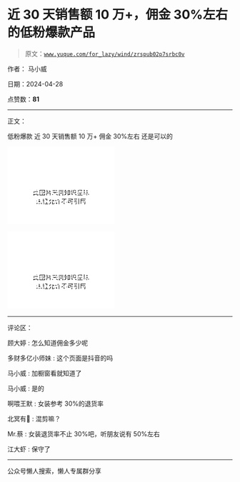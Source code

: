 # 近 30 天销售额 10 万+，佣金 30%左右的低粉爆款产品

> 原文：[`www.yuque.com/for_lazy/wind/zrspub02p7srbc0v`](https://www.yuque.com/for_lazy/wind/zrspub02p7srbc0v)

作者： 马小威

日期：2024-04-28

点赞数：**81**

* * *

正文：

低粉爆款 近 30 天销售额 10 万+ 佣金 30%左右 还是可以的

![](img/b5ad00636542c8e0b2e8fb9e20daa2e3.png)

![](img/4f3d7a463aa7465051717693957045dc.png)

* * *

评论区：

顾大婷 : 怎么知道佣金多少呢

多财多亿小师妹 : 这个页面是抖音的吗

马小威 : 加橱窗看就知道了

马小威 : 是的

啊喂王默 : 女装参考 30%的退货率

北冥有🐠 : 混剪嘛？

Mr.蔡 : 女装退货率不止 30%吧，听朋友说有 50%左右

江大虾 : 保守了

* * *

公众号懒人搜索，懒人专属群分享